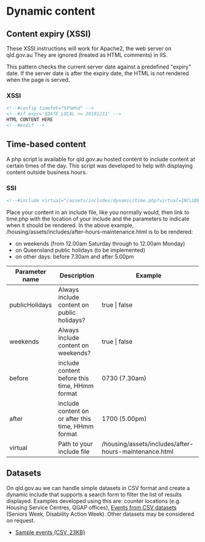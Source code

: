 # Dynamic content

## Content expiry (XSSI)

These XSSI instructions will work for Apache2, the web server on qld.gov.au
They are ignored (treated as HTML comments) in IIS.

This pattern checks the current server date against a predefined "expiry" date.
If the server date is after the expiry date, the HTML is not rendered when the page is served.

### XSSI

```html
<!--#config timefmt="%Y%m%d" -->
<!--#if expr='$DATE_LOCAL <= 20101231' -->
HTML CONTENT HERE
<!--#endif -->
```

## Time-based content

A php script is available for qld.gov.au hosted content to include content at certain times of the day.
This script was developed to help with displaying content outside business hours.

### SSI

```html
<!--#include virtual="/assets/includes/dynamic/time.php?virtual=INCLUDE_PATH&weekends=true&publicHolidays=true&before=HHmm&after=HHmm" -->
```

Place your content in an include file, like you normally would, then link to time.php with the location of your include and the parameters to indicate when it should be rendered.
In the above example, /housing/assets/includes/after-hours-maintenance.html is to be rendered:

* on weekends (from 12.00am Saturday through to 12.00am Monday)
* on Queensland public holidays (to be implemented)
* on other days: before 7.30am and after 5.00pm


Parameter name | Description | Example
-------------- | ----------- | -------
publicHolidays | Always include content on public holidays? | true &#124; false
weekends | Always include content on weekends? |  true &#124; false
before | include content before this time, HHmm format | 0730 (7.30am) 
after | include content on or after this time, HHmm format | 1700 (5.00pm) 
virtual | Path to your include file | /housing/assets/includes/after-hours-maintenance.html

## Datasets

On qld.gov.au we can handle simple datasets in CSV format and create a dynamic include that supports a search form to filter the list of results displayed.
Examples developed using this are: counter locations (e.g. Housing Service Centres, QGAP offices), [Events from CSV datasets](https://govdex.gov.au/confluence/display/SSQSWE/Events+from+CSV+datasets) (Seniors Week, Disability Action Week).
Other datasets may be considered on request.

* [Sample events (CSV, 23KB)](attachments/seniors-week-events.csv)